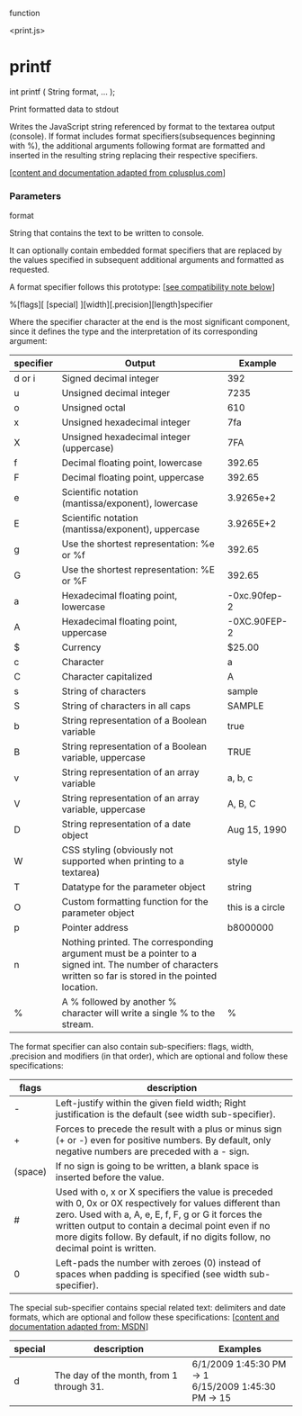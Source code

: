 function

\<print.js\>

printf
======

int printf ( String format, ... );

Print formatted data to stdout

Writes the JavaScript string referenced by format to the textarea output
(console). If format includes format specifiers(subsequences beginning
with %), the additional arguments following format are formatted and
inserted in the resulting string replacing their respective specifiers.

[[content and documentation adapted from
cplusplus.com](http://www.google.com/url?q=http%3A%2F%2Fwww.cplusplus.com%2Freference%2Fcstdio%2Fprintf%2F&sa=D&sntz=1&usg=AFQjCNH1zQO27Ukbs5_aqlLdCE4SiXz02Q)]

### Parameters

format

String that contains the text to be written to console.

It can optionally contain embedded format specifiers that are replaced
by the values specified in subsequent additional arguments and formatted
as requested.

A format specifier follows this prototype: [[see compatibility note
below](http://www.google.com/url?q=http%3A%2F%2Fwww.cplusplus.com%2Freference%2Fcstdio%2Fprintf%2F%23compatibility&sa=D&sntz=1&usg=AFQjCNEXv52mTvFL6PofBONcYdNWYotleQ)]

%[flags][ [special] ][width][.precision][length]specifier

Where the specifier character at the end is the most significant
component, since it defines the type and the interpretation of its
corresponding argument:

[](#)[](#)

| specifier | Output | Example |
|-----------|--------|---------|
| d or i | Signed decimal integer | 392 |
| u | Unsigned decimal integer | 7235 |
| o | Unsigned octal | 610 |
| x | Unsigned hexadecimal integer | 7fa|
| X | Unsigned hexadecimal integer (uppercase) | 7FA|
| f | Decimal floating point, lowercase | 392.65 |
| F | Decimal floating point, uppercase | 392.65 |
| e | Scientific notation (mantissa/exponent), lowercase | 3.9265e+2 |
| E | Scientific notation (mantissa/exponent), uppercase | 3.9265E+2 |
| g | Use the shortest representation: %e or %f | 392.65 |
| G | Use the shortest representation: %E or %F | 392.65 |
| a | Hexadecimal floating point, lowercase | -0xc.90fep-2 |
| A | Hexadecimal floating point, uppercase | -0XC.90FEP-2 |
| \$ | Currency | \$25.00|
| c | Character | a  |
| C | Character capitalized | A  |
| s | String of characters  | sample |
| S | String of characters in all caps | SAMPLE |
| b | String representation of a Boolean variable | true   |
| B | String representation of a Boolean variable, uppercase | TRUE |
| v | String representation of an array variable | a, b, c|
| V | String representation of an array variable, uppercase | A, B, C|
| D | String representation of a date object | Aug 15, 1990 |
| W | CSS styling (obviously not supported when printing to a textarea) | style |
| T | Datatype for the parameter object | string |
| O | Custom formatting function for the parameter object | this is a circle |
| p | Pointer address | b8000000 |
| n | Nothing printed. The corresponding argument must be a pointer to a signed int. The number of characters written so far is stored  in the pointed location. | |
| % | A % followed by another % character will write a single % to the stream. | % |

The format specifier can also contain sub-specifiers: flags, width,
.precision and modifiers (in that order), which are optional and follow
these specifications:

[](#)[](#)

| flags  | description |
|--------|-------------|
| - | Left-justify within the given field width; Right justification is the default (see width sub-specifier). |
| + | Forces to precede the result with a  plus or minus sign (+ or -) even for positive numbers. By default, only negative numbers are preceded with a - sign. |
| (space) | If no sign is going to be written, a blank space is inserted before the value. |
| \# | Used with o, x or X specifiers the value is preceded with 0, 0x or 0X respectively for values different than zero. Used with a, A, e, E, f, F, g or G  it forces the written output to contain a decimal point even if no more digits follow. By default, if no digits follow, no decimal point is written. |
| 0 | Left-pads the number with zeroes (0) instead of spaces when padding is specified (see width sub-specifier). |

The special sub-specifier contains special related text: delimiters and
date formats, which are optional and follow these specifications:
[[content and documentation adapted from:
MSDN](http://www.google.com/url?q=http%3A%2F%2Fmsdn.microsoft.com%2Fen-us%2Flibrary%2F8kb3ddd4(v%3Dvs.110).aspx%23gSpecifier&sa=D&sntz=1&usg=AFQjCNFQPPRtYkSAMLi43M20GKhVNamG2w)]

[](#)[](#)

| special | description | Examples |
|---------|-------------|----------|
| d | The day of the month, from 1 through 31. | 6/1/2009 1:45:30 PM -\> 1 <br /> 6/15/2009 1:45:30 PM -\> 15 |

